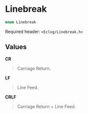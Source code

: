 # Linebreak

```c++
enum Linebreak
```

Required header: `<Eclog/Linebreak.h>`

## Values

**CR**

> Carriage Return.

**LF**

> Line Feed.

**CRLF**

> Carriage Return + Line Feed.

